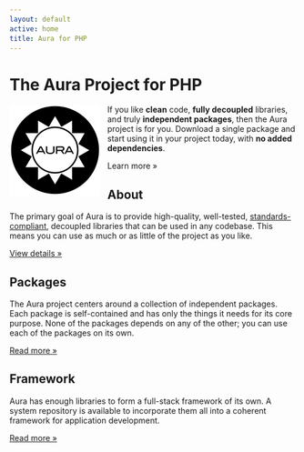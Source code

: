 ```yaml
---
layout: default
active: home
title: Aura for PHP
---
```

<!-- Main hero unit for a primary marketing message or call to action -->
<div class="hero-unit">
    <h1>The Aura Project for PHP</h1>
    <img
        style="float: left; padding-right: 12px;"
        src="img/aura-logo-black.png"
        width="160"
        height="160"
    >
    <p>
        If you like <strong>clean</strong> code, <strong>fully
        decoupled</strong> libraries, and truly
        <strong>independent packages</strong>, then the Aura
        project is for you. Download a single package and start
        using it in your project today, with <strong>no added
        dependencies</strong>.
    </p>
    <p><a class="btn btn-primary btn-large">Learn more &raquo;</a></p>
</div>

<!-- Example row of columns -->
<div class="row">
    <div class="span4">
        <h2>About</h2>
        <p>
            The primary goal of Aura is to provide high-quality, well-tested,
            <a href="http://php-fig.org">standards-compliant</a>, decoupled
            libraries that can be used in any codebase. This means you can use
            as much or as little of the project as you like.
        </p>
        <p><a class="btn" href="#">View details &raquo;</a></p>
    </div>
    <div class="span4">
        <h2>Packages</h2>
        <p>
            The Aura project centers around a collection of independent
            packages. Each package is self-contained and has only the things
            it needs for its core purpose. None of the packages depends on any
            of the other; you can use each of the packages on its own.
        </p>
    <p><a class="btn" href="/packages">Read more &raquo;</a></p>
    </div>
    <div class="span4">
        <h2>Framework</h2>
        <p>
            Aura has enough libraries to form a full-stack framework of its
            own. A system repository is available to incorporate them all into
            a coherent framework for application development.
        </p>
    <p><a class="btn" href="/framework">Read more &raquo;</a></p>
</div>
